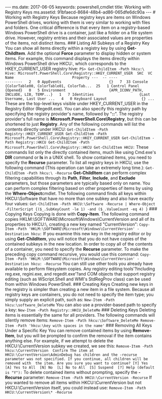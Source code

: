 --- ms.date:  2017-06-05 keywords:  powershell,cmdlet title:  Working with Registry Keys ms.assetid:  91bfaecd-8684-48b4-ad86-065dfe6dc90a ---  # Working with Registry Keys Because registry keys are items on Windows PowerShell drives, working with them is very similar to working with files and folders. One critical difference is that every item on a registry-based Windows PowerShell drive is a container, just like a folder on a file system drive. However, registry entries and their associated values are properties of the items, not distinct items.  ### Listing All Subkeys of a Registry Key You can show all items directly within a registry key by using **Get-ChildItem**. Add the optional **Force** parameter to display hidden or system items. For example, this command displays the items directly within Windows PowerShell drive HKCU:, which corresponds to the HKEY_CURRENT_USER registry hive:  ``` PS> Get-ChildItem -Path hkcu:\     Hive: Microsoft.PowerShell.Core\Registry::HKEY_CURRENT_USER  SKC  VC Name                           Property ---  -- ----                           --------   2   0 AppEvents                      {}   7  33 Console                        {ColorTable00, ColorTable01, ColorTab...  25   1 Control Panel                  {Opened}   0   5 Environment                    {APR_ICONV_PATH, INCLUDE, LIB, TEMP...}   1   7 Identities                     {Last Username, Last User ...   4   0 Keyboard Layout                {} ... ```  These are the top-level keys visible under HKEY_CURRENT_USER in the Registry Editor (Regedit.exe).  You can also specify this registry path by specifying the registry provider's name, followed by "**::**". The registry provider's full name is **Microsoft.PowerShell.Core\\Registry**, but this can be shortened to just **Registry**. Any of the following commands will list the contents directly under HKCU:  ``` Get-ChildItem -Path Registry::HKEY_CURRENT_USER Get-ChildItem -Path Microsoft.PowerShell.Core\Registry::HKEY_CURRENT_USER Get-ChildItem -Path Registry::HKCU Get-ChildItem -Path Microsoft.PowerShell.Core\Registry::HKCU Get-ChildItem HKCU: ```  These commands list only the directly contained items, much like using Cmd.exe's **DIR** command or **ls** in a UNIX shell. To show contained items, you need to specify the **Recurse** parameter. To list all registry keys in HKCU, use the following command (This operation can take an extremely long time.):  ``` Get-ChildItem -Path hkcu:\ -Recurse ```  **Get-ChildItem** can perform complex filtering capabilities through its **Path**, **Filter**, **Include**, and **Exclude** parameters, but those parameters are typically based only on name. You can perform complex filtering based on other properties of items by using the **Where-Object**cmdlet. The following command finds all keys within HKCU:\\Software that have no more than one subkey and also have exactly four values:  ``` Get-ChildItem -Path HKCU:\Software -Recurse | Where-Object -FilterScript {($_.SubKeyCount -le 1) -and ($_.ValueCount -eq 4) } ```  ### Copying Keys Copying is done with **Copy-Item**. The following command copies HKLM:\\SOFTWARE\\Microsoft\\Windows\\CurrentVersion and all of its properties to HKCU:\\, creating a new key named "CurrentVersion":  ``` Copy-Item -Path 'HKLM:\SOFTWARE\Microsoft\Windows\CurrentVersion' -Destination hkcu: ```  If you examine this new key in the registry editor or by using **Get-ChildItem**, you will notice that you do not have copies of the contained subkeys in the new location. In order to copy all of the contents of a container, you need to specify the **Recurse** parameter. To make the preceding copy command recursive, you would use this command:  ``` Copy-Item -Path 'HKLM:\SOFTWARE\Microsoft\Windows\CurrentVersion' -Destination hkcu: -Recurse ```  You can still use other tools you already have available to perform filesystem copies. Any registry editing tools'?including reg.exe, regini.exe, and regedit.exe'?and COM objects that support registry editing (such as WScript.Shell and WMI's StdRegProv class) can be used from within Windows PowerShell.  ### Creating Keys Creating new keys in the registry is simpler than creating a new item in a file system. Because all registry keys are containers, you do not need to specify the item type; you simply supply an explicit path, such as:  ``` New-Item -Path hkcu:\software_DeleteMe ```  You can also use a provider-based path to specify a key:  ``` New-Item -Path Registry::HKCU_DeleteMe ```  ### Deleting Keys Deleting items is essentially the same for all providers. The following commands will silently remove items:  ``` Remove-Item -Path hkcu:\Software_DeleteMe Remove-Item -Path 'hkcu:\key with spaces in the name' ```  ### Removing All Keys Under a Specific Key You can remove contained items by using **Remove-Item**, but you will be prompted to confirm the removal if the item contains anything else. For example, if we attempt to delete the HKCU:\\CurrentVersion subkey we created, we see this:  ``` Remove-Item -Path hkcu:\CurrentVersion  Confirm The item at HKCU:\CurrentVersion\AdminDebug has children and the -recurse parameter was not specified. If you continue, all children will be removed with  the item. Are you sure you want to continue? [Y] Yes  [A] Yes to All  [N] No  [L] No to All  [S] Suspend  [?] Help (default is "Y"): ```  To delete contained items without prompting, specify the **-Recurse** parameter:  ``` Remove-Item -Path HKCU:\CurrentVersion -Recurse ```  If you wanted to remove all items within HKCU:\\CurrentVersion but not HKCU:\\CurrentVersion itself, you could instead use:  ``` Remove-Item -Path HKCU:\CurrentVersion\* -Recurse ``` 
